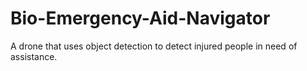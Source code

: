# Bio-Emergency-Aid-Navigator
A drone that uses object detection to detect injured people in need of assistance.
